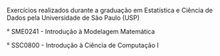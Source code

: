Exercícios realizados durante a graduação em Estatística e Ciência de Dados pela Universidade de São Paulo (USP)

° SME0241 - Introdução à Modelagem Matemática	

° SSC0800 - Introdução à Ciência de Computação I

